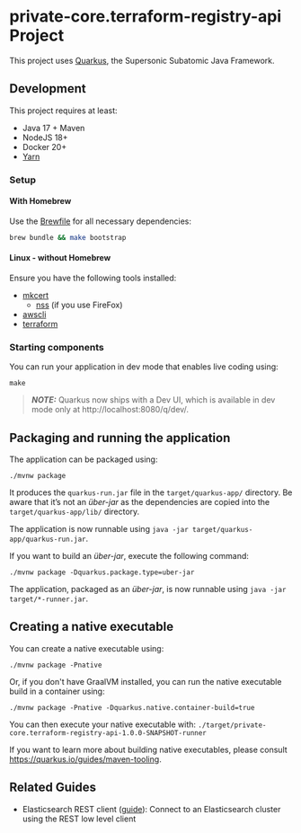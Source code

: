 # private-core.terraform-registry-api Project

This project uses [Quarkus](https://quarkus.io/), the Supersonic Subatomic Java Framework.

## Development

This project requires at least: 

* Java 17 + Maven
* NodeJS 18+
* Docker 20+
* [Yarn](https://yarnpkg.com/getting-started/install)

### Setup

#### With Homebrew

Use the [Brewfile](./Brewfile) for all necessary dependencies:

```sh
brew bundle && make bootstrap
```

#### Linux - without Homebrew

Ensure you have the following tools installed:

* [mkcert](https://github.com/FiloSottile/mkcert)
  * [nss](https://man7.org/linux/man-pages/man5/nss.5.html) (if you use FireFox)
* [awscli](https://docs.aws.amazon.com/cli/latest/userguide/getting-started-install.html)
* [terraform](https://developer.hashicorp.com/terraform/tutorials/aws-get-started/install-cli)

### Starting components

You can run your application in dev mode that enables live coding using:
```shell script
make 
```

> **_NOTE:_**  Quarkus now ships with a Dev UI, which is available in dev mode only at http://localhost:8080/q/dev/.

## Packaging and running the application

The application can be packaged using:
```shell script
./mvnw package
```
It produces the `quarkus-run.jar` file in the `target/quarkus-app/` directory.
Be aware that it’s not an _über-jar_ as the dependencies are copied into the `target/quarkus-app/lib/` directory.

The application is now runnable using `java -jar target/quarkus-app/quarkus-run.jar`.

If you want to build an _über-jar_, execute the following command:
```shell script
./mvnw package -Dquarkus.package.type=uber-jar
```

The application, packaged as an _über-jar_, is now runnable using `java -jar target/*-runner.jar`.

## Creating a native executable

You can create a native executable using: 
```shell script
./mvnw package -Pnative
```

Or, if you don't have GraalVM installed, you can run the native executable build in a container using: 
```shell script
./mvnw package -Pnative -Dquarkus.native.container-build=true
```

You can then execute your native executable with: `./target/private-core.terraform-registry-api-1.0.0-SNAPSHOT-runner`

If you want to learn more about building native executables, please consult https://quarkus.io/guides/maven-tooling.

## Related Guides

- Elasticsearch REST client ([guide](https://quarkus.io/guides/elasticsearch)): Connect to an Elasticsearch cluster using the REST low level client
